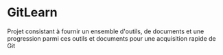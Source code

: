 # GitLearn
Projet consistant à fournir un ensemble d'outils, de documents et une progression parmi ces outils et documents pour une acquisition rapide de Git
